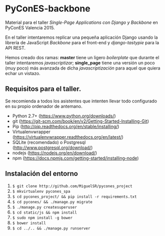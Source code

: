 # PyConES-backbone

Material para el taller *Single-Page Applications con Django y Backbone* en PyConES Valencia 2015.

En el taller intentaremos replicar una pequeña aplicación Django usando la librería de JavaScript *Backbone* para el front-end y *django-tastypie* para la API REST.

Hemos creado dos ramas: **master** tiene un ligero *boilerplate* que durante el taller intentaremos *javascriptizar*; **single_page** tiene una versión un poco (muy poco) más avanzada de dicha *javascriptización* para aquel que quiera echar un vistazo.

## Requisitos para el taller.
Se recomienda a todos los asistentes que intenten llevar todo configurado en su propio ordenador de antemano.

* Python 2.7+ (https://www.python.org/downloads/)
* git (https://git-scm.com/book/en/v2/Getting-Started-Installing-Git)
* Pip (http://pip.readthedocs.org/en/stable/installing/)
* Virtualenvwrapper (https://virtualenvwrapper.readthedocs.org/en/latest/)
* SQLite (recomendado) o Postgresql (http://www.postgresql.org/download/)
* nodejs (https://nodejs.org/en/download/)
* npm (https://docs.npmjs.com/getting-started/installing-node)


## Instalación del entorno

1. `$ git clone http://github.com/MiguelSR/pycones_project`
2. `$ mkvirtualenv pycones_spa`
3. `$ cd pycones_project/ && pip install -r requirements.txt`
4. `$ cd pycones/ && ./manage.py migrate`
5. `$ ./manage.py createsuperuser`
6. `$ cd static/js && npm install`
7. `$ sudo npm install -g bower`
8. `$ bower install`
9. `$ cd ../.. && ./manage.py runserver`
